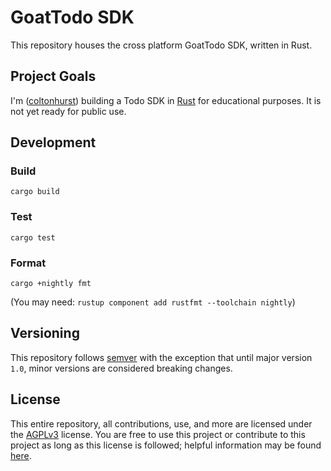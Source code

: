 # GoatTodo SDK

This repository houses the cross platform GoatTodo SDK, written in Rust.

## Project Goals

I'm ([coltonhurst](https://github.com/coltonhurst)) building a Todo SDK in [Rust](https://www.rust-lang.org) for educational purposes. It is not yet ready for public use.

## Development

### Build

`cargo build`

### Test

`cargo test`

### Format

`cargo +nightly fmt`

(You may need: `rustup component add rustfmt --toolchain nightly`)

## Versioning

This repository follows [semver](https://semver.org) with the exception that until major version `1.0`, minor versions are considered breaking changes.

## License

This entire repository, all contributions, use, and more are licensed under the [AGPLv3](./LICENSE) license. You are free to use this project or contribute to this project as long as this license is followed; helpful information may be found [here](https://choosealicense.com/licenses/agpl-3.0).
